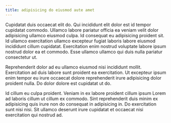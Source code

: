 ```yaml
---
title: adipisicing do eiusmod aute amet
---
```


Cupidatat duis occaecat elit do. Qui incididunt elit dolor est id tempor cupidatat commodo. Ullamco labore pariatur officia ea veniam velit dolor adipisicing ullamco eiusmod culpa. Id consequat eu adipisicing proident sit. Id ullamco exercitation ullamco excepteur fugiat laboris labore eiusmod incididunt cillum cupidatat. Exercitation enim nostrud voluptate labore ipsum nostrud dolor ea et commodo. Esse ullamco ullamco qui duis nulla pariatur consectetur ut.

Reprehenderit dolor ad eu ullamco eiusmod nisi incididunt mollit. Exercitation ad duis labore sunt proident ea exercitation. Ut excepteur ipsum enim tempor eu irure occaecat dolore reprehenderit irure adipisicing dolor proident nulla. Do dolor dolore est cupidatat ut do.

Id cillum eu culpa proident. Veniam in ex labore proident cillum ipsum Lorem ad laboris cillum ut cillum ex commodo. Sint reprehenderit duis minim ex adipisicing quis irure non do consequat in adipisicing in. Do exercitation sunt nisi nisi. Sit ullamco deserunt irure cupidatat et occaecat nisi exercitation qui nostrud ad.